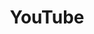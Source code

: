 ---
blog: https://youtube.googleblog.com/
facebook: https://www.facebook.com/youtube/
github: youtube
guide: https://www.youtube.com/yt/about/brand-resources/
logohandle: youtube
sort: youtube
title: YouTube
twitter: YouTube
website: https://www.youtube.com/
wikipedia: https://en.wikipedia.org/wiki/YouTube
---
